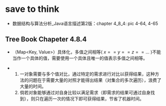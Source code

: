 # save to think
- 数据结构与算法分析_Java语言描述第2版：chapter 4_8_4: pic 4-64, 4-65

## Tree Book Chapeter 4.8.4
- （Map<Key, Value>）具体化，多值之间相等( $x==y==z==...$ )不能当作一个具体的值，需要使用一个具体且唯一的值表示多值之间相等。

- 1. 一对象需要与多个值对比，通过特定的需求进行对比以获得结果，这种方法的问题在于需要大量的对照才能得出结果（对集合的多次遍历），浪费了大量的时间。
  2. 倘若对象能够通过对自身比较以满足需求（即需求的结果可通过自身找到），则只在遍历一次的情况下即可获得结果，节省了机器时间。